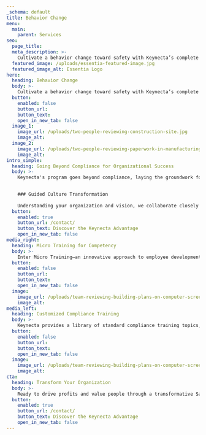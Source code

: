 ```yaml
---
_schema: default
title: Behavior Change
menu:
  main:
    parent: Services
seo:
  page_title:
  meta_description: >-
    Cultivate a behavior change toward safety with Keynecta’s complete online system. Safety training, safety program software, supervisor leadership and more.
  featured_image: /uploads/essentia-featured-image.jpg
  featured_image_alt: Essentia Logo
hero:
  heading: Behavior Change
  body: >-
    Cultivate a behavior change toward safety with Keynecta’s complete online system. Safety training, safety program software, supervisor leadership and more.
  button:
    enabled: false
    button_url: 
    button_text: 
    open_in_new_tab: false
  image_1:
    image_url: /uploads/two-people-reviewing-construction-site.jpg
    image_alt:
  image_2:
    image_url: /uploads/two-people-reviewing-paperwork-in-manufacturing-environment.jpg
    image_alt:
intro_simple:
  heading: Going Beyond Compliance for Organizational Success
  body: >-
    Keynecta's program goes beyond compliance, laying the groundwork for a team-based culture change that is foundational to the success of your organization. Central to this cultural shift is a commitment to the well-being of every team member, creating a workplace where safety is not just a requirement but a shared value.

    
    ### Guided Culture Transformation
    
    Understanding your organization and vision, we collaborate closely with your teams, guiding them at a steady pace toward an effective Safety Culture. Keynecta’s complete online system serves as a transformative tool, educating everyone in the company about the tangible benefits of working in an organization that prioritizes a culture of safety.
  button:
    enabled: true
    button_url: /contact/
    button_text: Discover the Keynecta Advantage
    open_in_new_tab: false
media_right:
  heading: Micro Training for Competency
  body: >-
    Enter Micro Training—an innovative approach to employee development. Within Keynecta's digital solutions, we break down training into small, digestible lessons lasting 5-7 minutes, each focusing on a single objective. This microlearning strategy maximizes understanding and encourages meaningful application, ultimately driving behavioral change.
  button:
    enabled: false
    button_url: 
    button_text: 
    open_in_new_tab: false
  image:
    image_url: /uploads/team-reviewing-building-plans-on-computer-screen.jpg
    image_alt:
media_left:
  heading: Customized Compliance Training
  body: >-
    Keynecta provides a library of standard compliance training topics, fully customizable to meet your specific industry needs. Beyond meeting regulatory requirements, these tailored lessons integrate into the program, reinforcing safety practices that align with your goals.
  button:
    enabled: false
    button_url: 
    button_text: 
    open_in_new_tab: false
  image:
    image_url: /uploads/team-reviewing-building-plans-on-computer-screen.jpg
    image_alt:
cta:
  heading: Transform Your Organization
  body: >-
    Ready to drive profits and value people through a transformative Safety Culture? Join Keynecta and redefine your organization's safety journey today.
  button:
    enabled: true
    button_url: /contact/
    button_text: Discover the Keynecta Advantage
    open_in_new_tab: false
---
```

